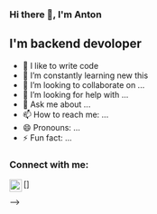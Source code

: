 ### Hi there 👋, I'm Anton

## I'm backend devoloper
- 🔭 I like to write code
- 🌱 I’m constantly learning new this
- 👯 I’m looking to collaborate on ...
- 🤔 I’m looking for help with ...
- 💬 Ask me about ...
- 📫 How to reach me: ...
- 😄 Pronouns: ...
- ⚡ Fun fact: ...

### Connect with me:

[<img align="left" alt="AntonRakov | VK" width="22px" src="https://cdn.jsdelivr.net/npm/simple-icons@v3/icons/vk.svg" />]

-->
